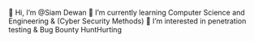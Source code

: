 
👋 Hi, I’m @Siam Dewan
🌱 I’m currently learning Computer Science and Engineering & (Cyber Security Methods)
👀 I’m interested in penetration testing & Bug Bounty HuntHurting 
